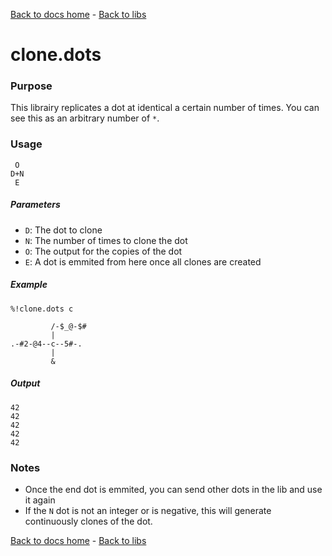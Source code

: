 [Back to docs home](../../index.md) - [Back to libs](index.md)
# clone.dots

### Purpose
This librairy replicates a dot at identical a certain number of times. You can see this as an arbitrary number of `*`.

### Usage
    
     O
    D+N
     E

##### Parameters
- `D`: The dot to clone
- `N`: The number of times to clone the dot
- `O`: The output for the copies of the dot
- `E`: A dot is emmited from here once all clones are created

##### Example

    %!clone.dots c

             /-$_@-$#
             |
    .-#2-@4--c--5#-.
             |
             &

##### Output

    42
    42
    42
    42
    42

### Notes
- Once the end dot is emmited, you can send other dots in the lib and use it again
- If the `N` dot is not an integer or is negative, this will generate continuously clones of the dot.

[Back to docs home](../../index.md) - [Back to libs](index.md)
